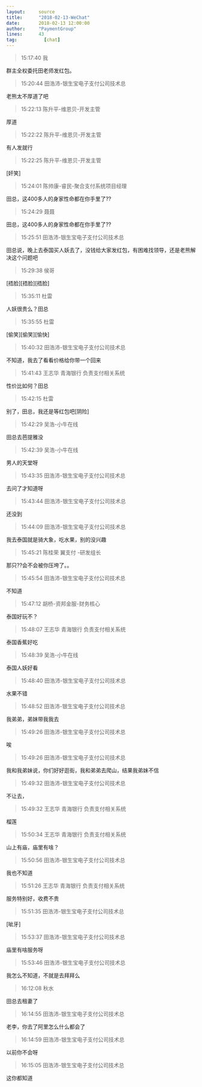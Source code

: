 ```yaml
---
layout:     source 
title:      "2018-02-13-WeChat"
date:       2018-02-13 12:00:00
author:     "PaymentGroup"
lines:      43 
tag:		  [chat]
---
```

> 15:17:40  我  
   
群主全权委托田老师发红包。  
   
> 15:20:44  田浩沛-银生宝电子支付公司技术总  
   
老熊太不厚道了吧  
   
> 15:22:13  陈升平-维恩贝-开发主管  
   
厚道  
   
> 15:22:22  陈升平-维恩贝-开发主管  
   
有人发就行  
   
> 15:22:25  陈升平-维恩贝-开发主管  
   
[奸笑]  
   
> 15:24:01  陈帅康-睿民-聚合支付系统项目经理  
   
田总，这400多人的身家性命都在你手里了??  
   
> 15:24:29  聂聂  
   
田总，这400多人的身家性命都在你手里了??  
   
> 15:25:51  田浩沛-银生宝电子支付公司技术总  
   
田总说，晚上去泰国买人妖去了，没钱给大家发红包，有困难找领导，还是老熊解决这个问题吧  
   
> 15:29:38  侯哥  
   
[捂脸][捂脸][捂脸]  
   
> 15:35:11  杜雷  
   
人妖很贵么？田总  
   
> 15:35:55  杜雷  
   
[偷笑][偷笑][愉快]  
   
> 15:40:32  田浩沛-银生宝电子支付公司技术总  
   
不知道，我去了看看价格给你带一个回来  
   
> 15:41:43  王志华 青海银行 负责支付相关系统  
   
性价比如何？田总  
   
> 15:42:15  杜雷  
   
别了，田总，我还是等红包吧[阴险]  
   
> 15:42:29  吴浩-小牛在线  
   
田总去芭提雅没  
   
> 15:42:39  吴浩-小牛在线  
   
男人的天堂呀  
   
> 15:43:35  田浩沛-银生宝电子支付公司技术总  
   
去问了才知道呀  
   
> 15:43:44  田浩沛-银生宝电子支付公司技术总  
   
还没到  
   
> 15:44:09  田浩沛-银生宝电子支付公司技术总  
   
我去泰国就是骑大象，吃水果，别的没兴趣  
   
> 15:45:21  陈桂荣 翼支付 -研发组长  
   
那只??会不会被你压垮了。。  
   
> 15:45:54  田浩沛-银生宝电子支付公司技术总  
   
不知道  
   
> 15:47:12  胡桥-资邦金服-财务核心  
   
泰国好玩不？  
   
> 15:48:07  王志华 青海银行 负责支付相关系统  
   
泰国香蕉好吃  
   
> 15:48:39  吴浩-小牛在线  
   
泰国人妖好看  
   
> 15:48:40  田浩沛-银生宝电子支付公司技术总  
   
水果不错  
   
> 15:48:52  田浩沛-银生宝电子支付公司技术总  
   
我弟弟，弟妹带我我去  
   
> 15:49:26  田浩沛-银生宝电子支付公司技术总  
   
唉  
   
> 15:49:26  田浩沛-银生宝电子支付公司技术总  
   
我和我弟妹说，你们好好逛街，我和弟弟去爬山，结果我弟妹不信  
   
> 15:49:32  田浩沛-银生宝电子支付公司技术总  
   
不让去，  
   
> 15:49:32  王志华 青海银行 负责支付相关系统  
   
榴莲  
   
> 15:50:34  王志华 青海银行 负责支付相关系统  
   
山上有庙，庙里有啥？  
   
> 15:50:56  田浩沛-银生宝电子支付公司技术总  
   
我也不知道  
   
> 15:51:26  王志华 青海银行 负责支付相关系统  
   
服务特别好，收费不贵  
   
> 15:51:35  田浩沛-银生宝电子支付公司技术总  
   
[呲牙]  
   
> 15:53:37  田浩沛-银生宝电子支付公司技术总  
   
庙里有啥服务呀  
   
> 15:53:46  田浩沛-银生宝电子支付公司技术总  
   
我怎么不知道，不就是去拜拜么  
   
> 16:12:08  秋水  
   
田总去租妻了  
   
> 16:14:55  田浩沛-银生宝电子支付公司技术总  
   
老李，你去了阿里怎么什么都会了  
   
> 16:14:59  田浩沛-银生宝电子支付公司技术总  
   
以前你不会呀  
   
> 16:15:05  田浩沛-银生宝电子支付公司技术总  
   
这你都知道  
   
